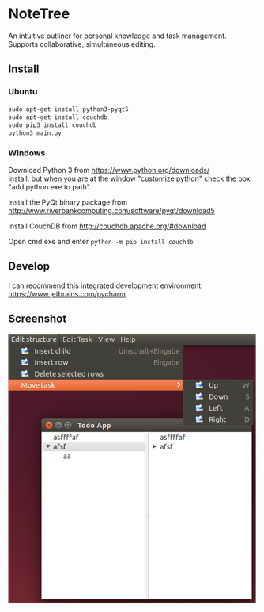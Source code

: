 # NoteTree
An intuitive outliner for personal knowledge and task management. Supports collaborative, simultaneous editing.


## Install
### Ubuntu
    sudo apt-get install python3-pyqt5
    sudo apt-get install couchdb
    sudo pip3 install couchdb
    python3 main.py

### Windows
Download Python 3 from https://www.python.org/downloads/<br>
Install, but when you are at the window "customize python" check the box "add python.exe to path"

Install the PyQt binary package from http://www.riverbankcomputing.com/software/pyqt/download5

Install CouchDB from http://couchdb.apache.org/#download

Open cmd.exe and enter `python -m pip install couchdb`

## Develop
I can recommend this integrated development environment: https://www.jetbrains.com/pycharm

## Screenshot

![Screemshot](/images/screenshot.png)